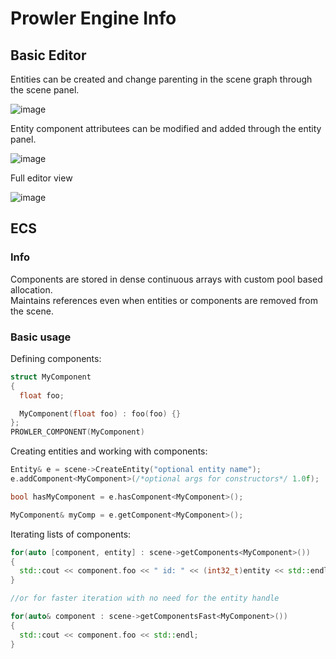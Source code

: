 # Prowler Engine Info

## Basic Editor

Entities can be created and change parenting in the scene graph through the scene panel.

![image](https://github.com/user-attachments/assets/2dd2ff24-bdeb-4b45-8210-35d785c097d4)

Entity component attributees can be modified and added through the entity panel.

![image](https://github.com/user-attachments/assets/5ff6931a-1b16-4e21-ac89-c6647f09cd04)

Full editor view

![image](https://github.com/user-attachments/assets/ae3a49c7-9126-41e1-9990-be9bfbb3489c)


## ECS

### Info
Components are stored in dense continuous arrays with custom pool based allocation.\
Maintains references even when entities or components are removed from the scene.

### Basic usage

Defining components:

```cpp
struct MyComponent
{
  float foo;

  MyComponent(float foo) : foo(foo) {}
};
PROWLER_COMPONENT(MyComponent)
```

Creating entities and working with components:

```cpp
Entity& e = scene->CreateEntity("optional entity name");
e.addComponent<MyComponent>(/*optional args for constructors*/ 1.0f);

bool hasMyComponent = e.hasComponent<MyComponent>();

MyComponent& myComp = e.getComponent<MyComponent>();
```

Iterating lists of components:

```cpp
for(auto [component, entity] : scene->getComponents<MyComponent>())
{
  std::cout << component.foo << " id: " << (int32_t)entity << std::endl;
}

//or for faster iteration with no need for the entity handle

for(auto& component : scene->getComponentsFast<MyComponent>())
{
  std::cout << component.foo << std::endl;
}
```

